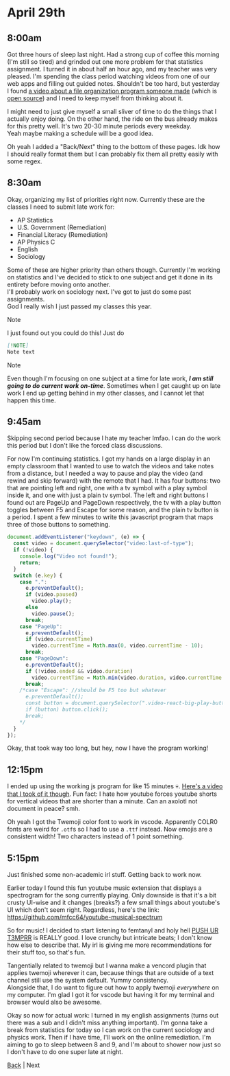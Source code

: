 # April 29th

## 8:00am
Got three hours of sleep last night. Had a strong cup of coffee this morning (I'm still so tired) and grinded out one more problem for that statistics assignment. I turned it in about half an hour ago, and my teacher was very pleased.
I'm spending the class period watching videos from one of our web apps and filling out guided notes. Shouldn't be too hard, but yesterday I found [a video about a file organization program someone made](https://www.youtube.com/watch?v=wTQeMkYRMcw) (which is [open source](https://github.com/TagStudioDev/TagStudio)) and I need to keep myself from thinking about it.

I might need to just give myself a small sliver of time to do the things that I actually enjoy doing. On the other hand, the ride on the bus already makes for this pretty well. It's two 20-30 minute periods every weekday.  
Yeah maybe making a schedule will be a good idea.

Oh yeah I added a "Back/Next" thing to the bottom of these pages. Idk how I should really format them but I can probably fix them all pretty easily with some regex.

## 8:30am
Okay, organizing my list of priorities right now. Currently these are the classes I need to submit late work for:
- AP Statistics
- U.S. Government (Remediation)
- Financial Literacy (Remediation)
- AP Physics C
- English
- Sociology

Some of these are higher priority than others though. Currently I'm working on statistics and I've decided to stick to one subject and get it done in its entirety before moving onto another.  
I'll probably work on sociology next. I've got to just do some past assignments.  
God I really wish I just passed my classes this year.  
> [!NOTE]
> I just found out you could do this! Just do
>
> ```md
> [!NOTE]
> Note text
> ```

> [!NOTE]
> Even though I'm focusing on one subject at a time for late work, **_I am still going to do current work on-time_**. Sometimes when I get caught up on late work I end up getting behind in my other classes, and I cannot let that happen this time.

## 9:45am
Skipping second period because I hate my teacher lmfao. I can do the work this period but I don't like the forced class discussions.

For now I'm continuing statistics. I got my hands on a large display in an empty classroom that I wanted to use to watch the videos and take notes from a distance, but I needed a way to pause and play the video (and rewind and skip forward) with the remote that I had. It has four buttons: two that are pointing left and right, one with a tv symbol with a play symbol inside it, and one with just a plain tv symbol. The left and right buttons I found out are PageUp and PageDown respectively, the tv with a play button toggles between F5 and Escape for some reason, and the plain tv button is a period. I spent a few minutes to write this javascript program that maps three of those buttons to something.

```js
document.addEventListener("keydown", (e) => {
  const video = document.querySelector("video:last-of-type");
  if (!video) {
    console.log("Video not found!");
    return;
  }
  switch (e.key) {
    case ".":
      e.preventDefault();
      if (video.paused)
        video.play();
      else
        video.pause();
      break;
    case "PageUp":
      e.preventDefault();
      if (video.currentTime)
        video.currentTime = Math.max(0, video.currentTime - 10);
      break;
    case "PageDown":
      e.preventDefault();
      if (!video.ended && video.duration)
        video.currentTime = Math.min(video.duration, video.currentTime + 10);
      break;
    /*case "Escape": //should be F5 too but whatever
      e.preventDefault();
      const button = document.querySelector(".video-react-big-play-button");
      if (button) button.click();
      break;
    */
  }
});
```

Okay, that took way too long, but hey, now I have the program working!

## 12:15pm
I ended up using the working js program for like 15 minutes 💀. [Here's a video that I took of it though](https://www.youtube.com/watch?v=ZfdLWLnXXAw). Fun fact: I hate how youtube forces youtube shorts for vertical videos that are shorter than a minute. Can an axolotl not document in peace? smh.

Oh yeah I got the Twemoji color font to work in vscode. Apparently COLR0 fonts are weird for `.otf`s so I had to use a `.ttf` instead. Now emojis are a consistent width! Two characters instead of 1 point something.

## 5:15pm
Just finished some non-academic irl stuff. Getting back to work now. 

Earlier today I found this fun youtube music extension that displays a spectrogram for the song currently playing. Only downside is that it's a bit crusty UI-wise and it changes (breaks?) a few small things about youtube's UI which don't seem right. Regardless, here's the link:
<https://github.com/mfcc64/youtube-musical-spectrum>

So for music! I decided to start listening to femtanyl and holy hell [PUSH UR T3MPRR](https://www.youtube.com/watch?v=gR_ZWOMs63o) is REALLY good. I love crunchy but intricate beats; I don't know how else to describe that. My irl is giving me more recommendations for their stuff too, so that's fun.

Tangentially related to twemoji but I wanna make a vencord plugin that applies twemoji wherever it can, because things that are outside of a text channel still use the system default. Yummy consistency.  
Alongside that, I do want to figure out how to apply twemoji _everywhere_ on my computer. I'm glad I got it for vscode but having it for my terminal and browser would also be awesome.

Okay so now for actual work: I turned in my english assignments (turns out there was a sub and I didn't miss anything important). I'm gonna take a break from statistics for today so I can work on the current sociology and physics work. Then if I have time, I'll work on the online remediation. I'm aiming to go to sleep between 8 and 9, and I'm about to shower now just so I don't have to do one super late at night.

[Back](./28.md) | Next
